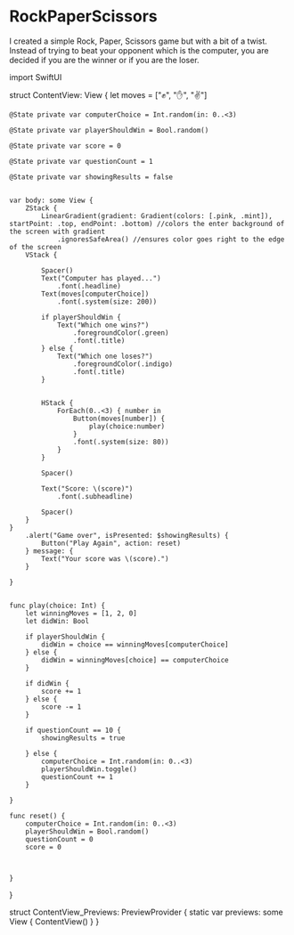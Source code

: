 # RockPaperScissors

I created a simple Rock, Paper, Scissors game but with a bit of a twist. Instead of trying to beat your opponent which is the computer, you are decided if you are the winner or if you are the loser.


import SwiftUI

struct ContentView: View {
    let moves = ["✊", "✋", "✌️"]
    
    @State private var computerChoice = Int.random(in: 0..<3)
    
    @State private var playerShouldWin = Bool.random()
    
    @State private var score = 0
    
    @State private var questionCount = 1
    
    @State private var showingResults = false
    
    
    var body: some View {
        ZStack {
            LinearGradient(gradient: Gradient(colors: [.pink, .mint]), startPoint: .top, endPoint: .bottom) //colors the enter background of the screen with gradient
                .ignoresSafeArea() //ensures color goes right to the edge of the screen
        VStack {
            
            Spacer()
            Text("Computer has played...")
                .font(.headline)
            Text(moves[computerChoice])
                .font(.system(size: 200))
            
            if playerShouldWin {
                Text("Which one wins?")
                    .foregroundColor(.green)
                    .font(.title)
            } else {
                Text("Which one loses?")
                    .foregroundColor(.indigo)
                    .font(.title)
            }
            
            
            HStack {
                ForEach(0..<3) { number in
                    Button(moves[number]) {
                        play(choice:number)
                    }
                    .font(.system(size: 80))
                }
            }
            
            Spacer()
            
            Text("Score: \(score)")
                .font(.subheadline)
            
            Spacer()
        }
    }
        .alert("Game over", isPresented: $showingResults) {
            Button("Play Again", action: reset)
        } message: {
            Text("Your score was \(score).")
        }
        
    }
    
    
    func play(choice: Int) {
        let winningMoves = [1, 2, 0]
        let didWin: Bool
        
        if playerShouldWin {
            didWin = choice == winningMoves[computerChoice]
        } else {
            didWin = winningMoves[choice] == computerChoice
        }

        if didWin {
            score += 1
        } else {
            score -= 1
        }
        
        if questionCount == 10 {
            showingResults = true
            
        } else {
            computerChoice = Int.random(in: 0..<3)
            playerShouldWin.toggle()
            questionCount += 1
        }

    }
    
    func reset() {
        computerChoice = Int.random(in: 0..<3)
        playerShouldWin = Bool.random()
        questionCount = 0
        score = 0
        
        

    }
    

}

struct ContentView_Previews: PreviewProvider {
    static var previews: some View {
        ContentView()
    }
}
